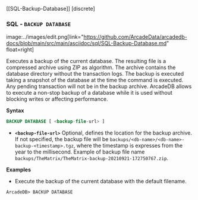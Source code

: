 [[SQL-Backup-Database]]
[discrete]
### SQL - `BACKUP DATABASE`

image:../images/edit.png[link="https://github.com/ArcadeData/arcadedb-docs/blob/main/src/main/asciidoc/sql/SQL-Backup-Database.md" float=right]

Executes a backup of the current database. The resulting file is a compressed archive using ZIP as algorithm. The archive contains
the database directory without the transaction logs. The backup is executed taking a snapshot of the database at the time the
command is executed. Any pending transaction will not be in the backup archive. ArcadeDB allows to execute a non-stop backup of a
database while it is used without blocking writes or affecting performance.

**Syntax**

```sql
BACKUP DATABASE [ <backup-file-url> ]
```

- **`<backup-file-url>`** Optional, defines the location for the backup archive. If not specified, the backup file will
  be `backups/<db-name>/<db-name>-backup-<timestamp>.tgz`, where the timestamp is expresses from the year to the millisecond.
  Example of backup file name `backups/TheMatrix/TheMatrix-backup-20210921-172750767.zip`.

**Examples**

- Execute the backup of the current database with the default filename.

```
ArcadeDB> BACKUP DATABASE
```

